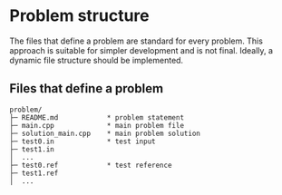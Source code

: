 # Problem structure

The files that define a problem are standard for every problem. This approach is suitable for simpler development and is not final. Ideally, a dynamic file structure should be implemented.

## Files that define a problem
```
problem/
├─ README.md            * problem statement
├─ main.cpp             * main problem file
├─ solution_main.cpp    * main problem solution
├─ test0.in             * test input
├─ test1.in
│  ...
├─ test0.ref            * test reference
├─ test1.ref
│  ...
```